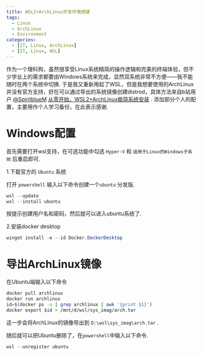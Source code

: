 ```yaml
---
title: WSL2+ArchLinux开发环境搭建
tags:
  - Linux
  - ArchLinux
  - Environment
categories:
  - [IT, Linux, ArchLinux]
  - [IT, Linux, WSL]
---
```



作为一个理科狗，虽然很享受Linux系统精简的操作逻辑和完美的终端体验，但不少学业上的需求都要由Windows系统来完成，显然双系统非常不方便——我不能随时在两个系统中切换. 于是我又重新用起了WSL，但是我想要使用的ArchLinux并没有官方支持，好在可以通过导出的系统镜像创建distrod，具体方法来自b站用户 [@SpiritblueM](https://space.bilibili.com/86338199) [从零开始，WSL2+ArchLinux极简系统安装](https://www.bilibili.com/read/cv17164011)  . 添加部分个人的配置，主要用作个人学习备份，在此表示感谢. 
<!-- more -->


# Windows配置

首先需要打开wsl支持，在可选功能中勾选 `Hyper-V` 和 `适用于Linux的Windows子系统` 后重启即可.

1.下载官方的 `Ubuntu` 系统

打开 `powershell` 输入以下命令创建一个`ubuntu` 分发版. 

```powershell
wsl --update
wsl --install ubuntu
```

按提示创建用户名和密码，然后就可以进入ubuntu系统了.


2.安装docker desktop
```powershell
winget install -e --id Docker.DockerDesktop
```


# 导出ArchLinux镜像

在Ubuntu端输入以下命令

```bash
docker pull archlinux
docker run archlinux
id=$(docker ps -a | grep archlinux | awk '{print $1}')
docker export $id > /mnt/d/wsl/sys_imag/arch.tar
```

这一步会将ArchLinux的镜像导出到 `D:\wsl\sys_imag\arch.tar` .

随后就可以把Ubuntu删除了，在`powershell`中输入以下命令. 

```powershell
wsl --unregister ubuntu
```


# 